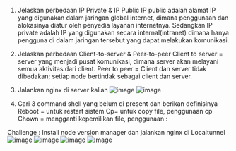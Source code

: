 1.	Jelaskan perbedaan IP Private & IP Public
IP public adalah alamat IP yang digunakan dalam jaringan global internet, dimana penggunaan dan alokasinya diatur oleh penyedia layanan internetnya.
Sedangkan IP private adalah IP yang digunakan secara internal(intranet) dimana hanya pengguna di dalam jaringan tersebut yang dapat melakukan komunikasi.

2. Jelaskan perbedaan Client-to-server & Peer-to-peer
Client to server = server yang menjadi pusat komunikasi, dimana server akan melayani semua aktivitas dari client.
Peer to peer = Client dan server tidak dibedakan; setiap node bertindak sebagai client dan server.

3. Jalankan nginx di server kalian
  ![image](https://user-images.githubusercontent.com/45737074/213399118-ea18ece7-a628-4223-bbd2-e86722cb40a2.png)
![image](https://user-images.githubusercontent.com/45737074/213399130-8f185250-8c3b-4f01-aecc-739b5d7f8fed.png)


4. Cari 3 command shell yang belum di present dan berikan definisinya
Reboot = untuk restart sistem
Cp= untuk copy file, penggunaan cp <nama file> <direktori>
Chown = mengganti kepemilikan file, penggunaan <pemilik>:<group> <nama file>

Challenge :
Install node version manager dan jalankan nginx di Localtunnel
    ![image](https://user-images.githubusercontent.com/45737074/213399160-c8ccff36-148d-4c25-9e10-6e267c48605a.png)
![image](https://user-images.githubusercontent.com/45737074/213399193-14686f04-c762-4f2b-b7f5-a706d6eb2f0e.png)
![image](https://user-images.githubusercontent.com/45737074/213399240-12d007f6-4cdb-4713-91ba-128a1e747665.png)
![image](https://user-images.githubusercontent.com/45737074/213399266-ed2d4f8f-88f6-4172-935c-2ce20e8249f2.png)

